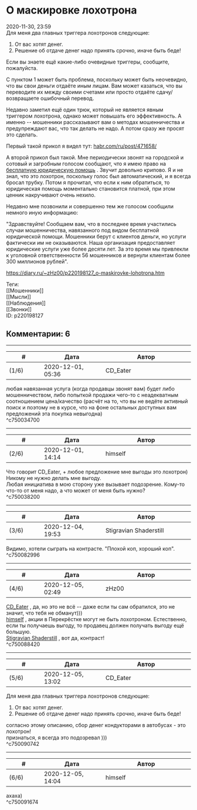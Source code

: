 О маскировке лохотрона
======================

  
2020-11-30, 23:59  
 Для меня два главных триггера лохотронов следующие:   
 1. От вас хотят денег.   
 2. Решение об отдаче денег надо принять срочно, иначе быть беде!   
   
 Если вы знаете ещё какие-либо очевидные триггеры, сообщите, пожалуйста.   
   
 С пунктом 1 может быть проблема, поскольку может быть неочевидно, что вы свои деньги отдаёте иным лицам. Вам может казаться, что вы переводите их между своими счетами или просто отдаёте сдачу/возвращаете ошибочный перевод.   
   
 Недавно заметил ещё один трюк, который не является явным триггером лохотрона, однако может повышать его эффективность. А именно -- мошенники рассказывают вам о методах мошенничества и предупреждают вас, что так делать не надо. А потом сразу же просят это сделать.   
   
 Первый такой прикол я видел тут:  [habr.com/ru/post/471658/](https://habr.com/ru/post/471658/)    
   
 А второй прикол был такой. Мне периодически звонят на городской и сотовый и загробным голосом сообщают, что я имею право на  [бесплатную юридическую помощь](Поправка%20Миранды)  . Звучит довольно крипово. Я и не знал, что это лохотрон, поскольку голос был автоматический, и я всегда бросал трубку. Потом я прочитал, что если к ним обратиться, то юридическая помощь моментально становится платной, при этом ценник накручивают очень нехило.   
   
 Недавно мне позвонили и совершенно тем же голосом сообщили немного иную информацию:   
   
 "Здравствуйте! Сообщаем вам, что в последнее время участились случаи мошенничества, навязанного под видом бесплатной юридической помощи. Мошенники берут с клиентов деньги, но услуги фактически им не оказываются. Наша организация предоставляет юридические услуги уже более десяти лет. За это время мы привлекли к уголовной ответственности 56 мошенников и вернули клиентам более 300 миллионов рублей".   
  
<https://diary.ru/~zHz00/p220198127_o-maskirovke-lohotrona.htm>  
  
Теги:  
[[Мошенники]]  
[[Мысли]]  
[[Наблюдения]]  
[[Звонки]]  
ID: p220198127  


Комментарии: 6
--------------

  


---



|         #         |              Дата              |                     Автор                     |           ID           |
| --- | --- | --- | --- |
| (1/6) | 2020-12-01, 05:36 | CD\_Eater | c750034700 |

  
 любая навязанная услуга (когда продавцы звонят вам) будет либо мошенничеством, либо попыткой продажи чего-то с неадекватным соотношением цена/качество (расчёт на то, что вы не ведёте активный поиск и поэтому не в курсе, что на фоне остальных доступных вам предложений эта покупка невыгодна)   
 ^c750034700

---



|         #         |              Дата              |                     Автор                     |           ID           |
| --- | --- | --- | --- |
| (2/6) | 2020-12-01, 14:14 | himself | c750038200 |

  
 Что говорит CD\_Eater, + любое предложение мне выгоды это лохотрон) Никому не нужно делать мне выгоду.   
 Любая инициатива в мою сторону уже вызывает подозрение. Кому-то что-то от меня надо, а что может от меня быть нужно?   
 ^c750038200

---



|         #         |              Дата              |                     Автор                     |           ID           |
| --- | --- | --- | --- |
| (3/6) | 2020-12-04, 19:53 | Stigravian Shaderstill | c750082996 |

  
 Видимо, хотели сыграть на контрасте. "Плохой коп, хороший коп".   
 ^c750082996

---



|         #         |              Дата              |                     Автор                     |           ID           |
| --- | --- | --- | --- |
| (4/6) | 2020-12-05, 02:49 | zHz00 | c750088420 |

  
  [CD\_Eater](http://cd-eater.diary.ru "Записки ДискоЕда")  , да, но это не всё -- даже если ты сам обратился, это не значит, что тебя не обманут)))   
  [himself](http://himself.diary.ru "void")  , акции в Перекрёстке могут не быть лохотроном. Естественно, если ты получаешь выгоду, то продавец должен получать выгоду ещё большую.   
  [Stigravian Shaderstill](http://stigravian.diary.ru "Science, Death, Rock-n-Roll")  , вот да, контраст!   
 ^c750088420

---



|         #         |              Дата              |                     Автор                     |           ID           |
| --- | --- | --- | --- |
| (5/6) | 2020-12-05, 13:02 | CD\_Eater | c750090742 |

  
  Для меня два главных триггера лохотронов следующие:   
 1. От вас хотят денег.   
 2. Решение об отдаче денег надо принять срочно, иначе быть беде!    
   
 согласно этому описанию, сбор денег кондукторами в автобусах - это лохотрон!   
 признаться, я всегда это подозревал )))   
 ^c750090742

---



|         #         |              Дата              |                     Автор                     |           ID           |
| --- | --- | --- | --- |
| (6/6) | 2020-12-05, 14:04 | himself | c750091674 |

  
 ахаха)   
 ^c750091674